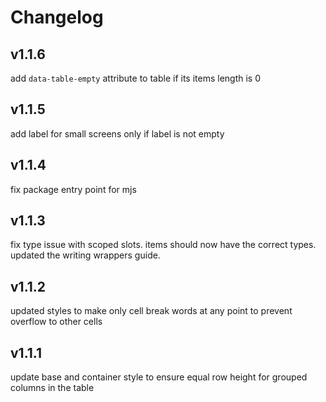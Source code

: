 # Changelog

## v1.1.6

add `data-table-empty` attribute to table if its items length is 0

## v1.1.5

add label for small screens only if label is not empty

## v1.1.4

fix package entry point for mjs

## v1.1.3

fix type issue with scoped slots. items should now have the correct types.
updated the writing wrappers guide.

## v1.1.2

updated styles to make only cell break words at any point to prevent overflow to other cells

## v1.1.1

update base and container style to ensure equal row height for grouped columns in the table
